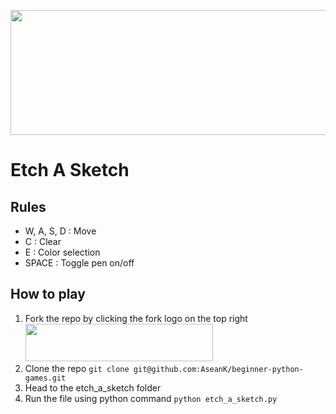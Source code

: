 <p align="center">
  <a href="https://github.com/AseanK/beginner-python-games" target="_blank">
    <img src="../images/logo.png" width = "2560px" height = "200px">
  </a>
</p>

# Etch A Sketch
<!-- Game Rules -->
## Rules
- W, A, S, D : Move
- C : Clear
- E : Color selection
- SPACE : Toggle pen on/off

## How to play
1. Fork the repo by clicking the fork logo on the top right <img src="../images/fork.png" width="300" height="60">
2. Clone the repo `git clone git@github.com:AseanK/beginner-python-games.git`
3. Head to the etch_a_sketch folder
4. Run the file using python command `python etch_a_sketch.py`
